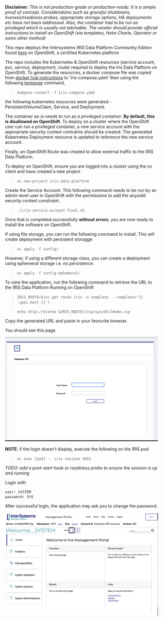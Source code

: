 **Disclaimer**: *This is not production-grade or production-ready. It is a simple proof of concept. Considerations such as graceful shutdowns, liveness/readiness probes, appropriate storage options, HA deployments etc have not been addressed. Also, the container had to be run as privileged which is usually not advisable. The vendor should provide official instructions to install on OpenShift (via templates, Helm Charts, Operator or some other method)*

This repo deploys the Intersystems IRIS Data Platform Community Edition found [here](https://hub.docker.com/_/intersystems-iris-data-platform/plans/222f869e-567c-4928-b572-eb6a29706fbd?tab=instructions) on OpenShift, a certified Kubernetes platform

The repo includes the Kubernetes & OpenShift resources (service account, pvc, service, deployment, route) required to deploy the Iris Data Platform on OpenShift. To generate the resources, a docker compose file was copied from [docker hub instructions](https://hub.docker.com/_/intersystems-iris-data-platform/plans/222f869e-567c-4928-b572-eb6a29706fbd?tab=instructions) to 'iris-compose.yaml' then using the following [kompose](https://kompose.io/) command,


> ```kompose convert -f iris-compose.yaml```

the following kubernetes resources were generated - PersistentVolumeClaim, Service, and Deployment.

The container as-is needs to run as *a privileged container*. **By default, this is disallowed on OpenShift**. To deploy on a cluster where the OpenShift user can run a privileged container, a new service account with the appropriate security context contraints should be created. The generated Kubernetes Deployment resource is updated to reference the new service account.

Finally, an OpenShift Route was created to allow external traffic to the IRIS Data Platform.

To deploy on OpenShift, ensure you are logged into a cluster using the oc client and have created a new project

> ```oc new-project iris-data-platform```

Create the Service Account. This following command needs to be run by an admin-level user in OpenShift with the permissions to add the anyuidd security context constraint. 

> ```./iris-service-account-final.sh```

Once that is completed successfully **without errors**, you are now ready to install the software on OpenShift.

If using file storage, you can run the following command to install. This will create deployment with persistent storagge

> ```oc apply -f config/ ```

However, if using a different storage class, you can create a deployment using ephemeral storage i.e. no persistence.

> ```oc apply -f config-ephemeral/ ```

To view the application, run the following command to retrieve the URL to the IRIS Data Platform Running on OpenShift

> ```IRIS_ROUTE=$(oc get route iris -o template  --template='{{ .spec.host }}')```

> ```echo http://$(echo $IRIS_ROUTE)/csp/sys/UtilHome.csp```

Copy the generated URL and paste in your favourite browser.

You should see this page

![Screenshot](images/irislogin.png)

**NOTE**: if the login doesn't display, execute the following on the IRIS pod
> ```oc exec [pod] -- iris session IRIS ```

*TODO: add a post-start hook or readiness probe to ensure the session is up and running*

Login with

```
user:_SYSTEM 
password: SYS
```
After successful login, the application may ask you to change the password. 

![Screenshot](images/iris.png)


